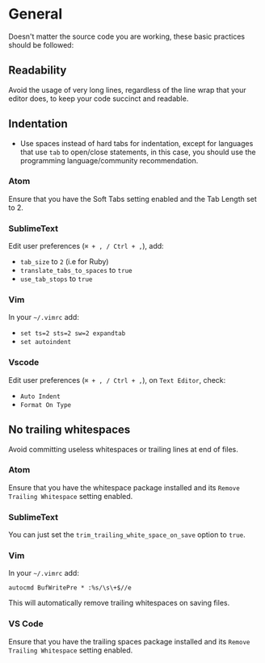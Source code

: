 General
=======

Doesn't matter the source code you are working, these basic practices should be followed:

## Readability

Avoid the usage of very long lines, regardless of the line wrap that your editor does,
to keep your code succinct and readable.

## Indentation

* Use spaces instead of hard tabs for indentation, except for languages that use `tab`
to open/close statements, in this case, you should use the programming language/community
recommendation.

### Atom

Ensure that you have the Soft Tabs setting enabled and the Tab Length set to 2.

### SublimeText

Edit user preferences (`⌘ + , / Ctrl + ,`), add:

  * `tab_size` to `2` (i.e for Ruby)
  * `translate_tabs_to_spaces` to `true`
  * `use_tab_stops` to `true`

### Vim

In your `~/.vimrc` add:

  * `set ts=2 sts=2 sw=2 expandtab`
  * `set autoindent`

### Vscode

Edit user preferences (`⌘ + , / Ctrl + ,`), on `Text Editor`, check:

  * `Auto Indent`
  * `Format On Type`

## No trailing whitespaces

Avoid committing useless whitespaces or trailing lines at end of files.

### Atom

Ensure that you have the whitespace package installed and its `Remove
Trailing Whitespace` setting enabled.

### SublimeText

You can just set the `trim_trailing_white_space_on_save` option to `true`.

### Vim

In your `~/.vimrc` add:

```
autocmd BufWritePre * :%s/\s\+$//e
```

This will automatically remove trailing whitespaces on saving files.

### VS Code

Ensure that you have the trailing spaces package installed and its `Remove
Trailing Whitespace` setting enabled.
